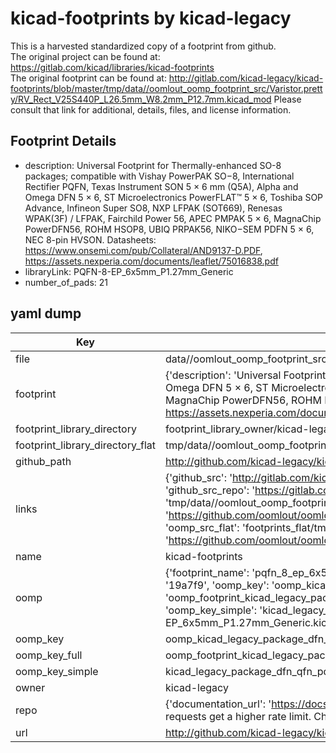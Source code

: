 # kicad-footprints by kicad-legacy  
This is a harvested standardized copy of a footprint from github.  
The original project can be found at:  
https://gitlab.com/kicad/libraries/kicad-footprints  
The original footprint can be found at:
http://gitlab.com/kicad-legacy/kicad-footprints/blob/master/tmp/data//oomlout_oomp_footprint_src/Varistor.pretty/RV_Rect_V25S440P_L26.5mm_W8.2mm_P12.7mm.kicad_mod
Please consult that link for additional, details, files, and license information.  
## Footprint Details
* description: Universal Footprint for Thermally-enhanced SO-8 packages; compatible with Vishay PowerPAK SO−8, International Rectifier PQFN, Texas Instrument SON 5 × 6 mm (Q5A), Alpha and Omega DFN 5 × 6, ST Microelectronics PowerFLAT™ 5 × 6, Toshiba SOP Advance, Infineon Super SO8, NXP LFPAK (SOT669), Renesas WPAK(3F) / LFPAK, Fairchild Power 56, APEC PMPAK 5 × 6, MagnaChip PowerDFN56, ROHM HSOP8, UBIQ PRPAK56, NIKO−SEM PDFN 5 × 6, NEC 8-pin HVSON. Datasheets: https://www.onsemi.com/pub/Collateral/AND9137-D.PDF, https://assets.nexperia.com/documents/leaflet/75016838.pdf  
* libraryLink: PQFN-8-EP_6x5mm_P1.27mm_Generic  
* number_of_pads: 21  
## yaml dump  
| Key | Value |  
| --- | --- |  
| file | data//oomlout_oomp_footprint_src/kicad-footprints/Package_DFN_QFN.pretty/PQFN-8-EP_6x5mm_P1.27mm_Generic.kicad_mod |  
| footprint | {'description': 'Universal Footprint for Thermally-enhanced SO-8 packages; compatible with Vishay PowerPAK SO−8, International Rectifier PQFN, Texas Instrument SON 5 × 6 mm (Q5A), Alpha and Omega DFN 5 × 6, ST Microelectronics PowerFLAT™ 5 × 6, Toshiba SOP Advance, Infineon Super SO8, NXP LFPAK (SOT669), Renesas WPAK(3F) / LFPAK, Fairchild Power 56, APEC PMPAK 5 × 6, MagnaChip PowerDFN56, ROHM HSOP8, UBIQ PRPAK56, NIKO−SEM PDFN 5 × 6, NEC 8-pin HVSON. Datasheets: https://www.onsemi.com/pub/Collateral/AND9137-D.PDF, https://assets.nexperia.com/documents/leaflet/75016838.pdf', 'libraryLink': 'PQFN-8-EP_6x5mm_P1.27mm_Generic', 'number_of_pads': 21} |  
| footprint_library_directory | footprint_library_owner/kicad-legacy_kicad-footprints |  
| footprint_library_directory_flat | tmp/data//oomlout_oomp_footprint_src/footprints_flat/kicad_legacy_package_dfn_qfn_pqfn_8_ep_6x5mm_p1_27mm_generic/working |  
| github_path | http://github.com/kicad-legacy/kicad-footprints/blob/master/tmp/data//oomlout_oomp_footprint_src/Package_DFN_QFN.pretty/PQFN-8-EP_6x5mm_P1.27mm_Generic.kicad_mod |  
| links | {'github_src': 'http://gitlab.com/kicad-legacy/kicad-footprints/blob/master/tmp/data//oomlout_oomp_footprint_src/Varistor.pretty/RV_Rect_V25S440P_L26.5mm_W8.2mm_P12.7mm.kicad_mod', 'github_src_repo': 'https://gitlab.com/kicad/libraries/kicad-footprints', 'oomp_bot': 'tmp/data//oomlout_oomp_footprint_src/footprints/kicad_legacy_package_dfn_qfn_pqfn_8_ep_6x5mm_p1_27mm_generic/working', 'oomp_bot_github': 'https://github.com/oomlout/oomlout_oomp_footprint_bot/tree/main/tmp/data//oomlout_oomp_footprint_src/footprints/kicad_legacy_package_dfn_qfn_pqfn_8_ep_6x5mm_p1_27mm_generic/working', 'oomp_src_flat': 'footprints_flat/tmp/data//oomlout_oomp_footprint_src/footprints_flat/kicad_legacy_package_dfn_qfn_pqfn_8_ep_6x5mm_p1_27mm_generic/working', 'oomp_src_flat_github': 'https://github.com/oomlout/oomlout_oomp_footprint_src/tree/main/tmp/data//oomlout_oomp_footprint_src/footprints_flat/kicad_legacy_package_dfn_qfn_pqfn_8_ep_6x5mm_p1_27mm_generic/working'} |  
| name | kicad-footprints |  
| oomp | {'footprint_name': 'pqfn_8_ep_6x5mm_p1_27mm_generic', 'library_name': 'package_dfn_qfn', 'md5': '19a7f9145496206ca60976f99c4de22b', 'md5_10': '19a7f91454', 'md5_5': '19a7f', 'md5_6': '19a7f9', 'oomp_key': 'oomp_kicad_legacy_package_dfn_qfn_pqfn_8_ep_6x5mm_p1_27mm_generic', 'oomp_key_extra': 'oomp_footprint_kicad_legacy_package_dfn_qfn_pqfn_8_ep_6x5mm_p1_27mm_generic', 'oomp_key_full': 'oomp_footprint_kicad_legacy_package_dfn_qfn_pqfn_8_ep_6x5mm_p1_27mm_generic_19a7f9', 'oomp_key_simple': 'kicad_legacy_package_dfn_qfn_pqfn_8_ep_6x5mm_p1_27mm_generic', 'original_filename': 'data//oomlout_oomp_footprint_src/kicad-footprints/Package_DFN_QFN.pretty/PQFN-8-EP_6x5mm_P1.27mm_Generic.kicad_mod', 'owner_name': 'kicad_legacy'} |  
| oomp_key | oomp_kicad_legacy_package_dfn_qfn_pqfn_8_ep_6x5mm_p1_27mm_generic |  
| oomp_key_full | oomp_footprint_kicad_legacy_package_dfn_qfn_pqfn_8_ep_6x5mm_p1_27mm_generic |  
| oomp_key_simple | kicad_legacy_package_dfn_qfn_pqfn_8_ep_6x5mm_p1_27mm_generic |  
| owner | kicad-legacy |  
| repo | {'documentation_url': 'https://docs.github.com/rest/overview/resources-in-the-rest-api#rate-limiting', 'message': "API rate limit exceeded for 84.66.142.224. (But here's the good news: Authenticated requests get a higher rate limit. Check out the documentation for more details.)"} |  
| url | http://github.com/kicad-legacy/kicad-footprints |  

